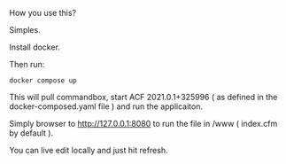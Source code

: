 How you use this?

Simples.

Install docker.

Then run:

```
docker compose up
```

This will pull commandbox, start ACF 2021.0.1+325996 ( as defined in the docker-composed.yaml file ) and run the applicaiton.

Simply browser to http://127.0.0.1:8080 to run the file in /www ( index.cfm by default ).

You can live edit locally and just hit refresh. 